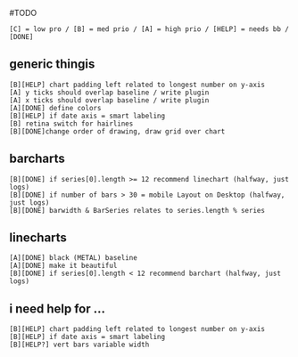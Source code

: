 #TODO

	[C] = low pro / [B] = med prio / [A] = high prio / [HELP] = needs bb / [DONE]

## generic thingis
	[B][HELP] chart padding left related to longest number on y-axis
	[A] y ticks should overlap baseline / write plugin
	[A] x ticks should overlap baseline / write plugin
	[A][DONE] define colors
	[B][HELP] if date axis = smart labeling
	[B] retina switch for hairlines 
	[B][DONE]change order of drawing, draw grid over chart

## barcharts
	[B][DONE] if series[0].length >= 12 recommend linechart (halfway, just logs)
	[B][DONE] if number of bars > 30 = mobile Layout on Desktop (halfway, just logs)
	[B][DONE] barwidth & BarSeries relates to series.length % series


## linecharts
	[A][DONE] black (METAL) baseline
	[A][DONE] make it beautiful
	[B][DONE] if series[0].length < 12 recommend barchart (halfway, just logs)


## i need help for …
	[B][HELP] chart padding left related to longest number on y-axis
	[B][HELP] if date axis = smart labeling
	[B][HELP?] vert bars variable width